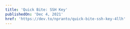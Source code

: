 ```yaml
---
title: 'Quick Bite: SSH Key'
publishedOn: 'Dec 4, 2021'
href: 'https://dev.to/npranto/quick-bite-ssh-key-4llh'
---
```

